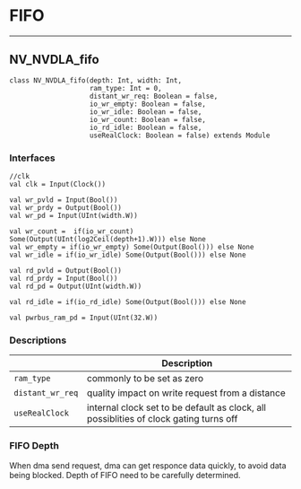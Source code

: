 # FIFO

----

## NV_NVDLA_fifo

```
class NV_NVDLA_fifo(depth: Int, width: Int,
                    ram_type: Int = 0, 
                    distant_wr_req: Boolean = false, 
                    io_wr_empty: Boolean = false, 
                    io_wr_idle: Boolean = false,
                    io_wr_count: Boolean = false,
                    io_rd_idle: Boolean = false,
                    useRealClock: Boolean = false) extends Module

```

### Interfaces

```
//clk
val clk = Input(Clock())

val wr_pvld = Input(Bool())
val wr_prdy = Output(Bool())
val wr_pd = Input(UInt(width.W))

val wr_count =  if(io_wr_count) Some(Output(UInt(log2Ceil(depth+1).W))) else None
val wr_empty = if(io_wr_empty) Some(Output(Bool())) else None
val wr_idle = if(io_wr_idle) Some(Output(Bool())) else None

val rd_pvld = Output(Bool())
val rd_prdy = Input(Bool())  
val rd_pd = Output(UInt(width.W))

val rd_idle = if(io_rd_idle) Some(Output(Bool())) else None

val pwrbus_ram_pd = Input(UInt(32.W))
```

### Descriptions

|       |  Description  |
| ----- | ------- | 
| `ram_type`   |  commonly to be set as zero    | 
| `distant_wr_req` |  quality impact on write request from a distance | 
| `useRealClock` |  internal clock set to be default as clock, all possiblities of clock gating turns off  | 


### FIFO Depth

When dma send request, dma can get responce data quickly, to avoid data being blocked. Depth of FIFO need to be carefully determined.















